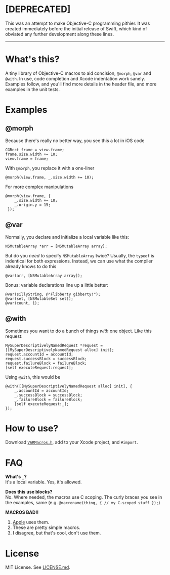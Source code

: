 # [DEPRECATED]

This was an attempt to make Objective-C programming pithier. It was created 
immediately before the initial release of Swift, which kind of obviated any further development along these lines. 

------

# What's this?

A tiny library of Objective-C macros to aid concision, `@morph`, `@var` and
`@with`. In use, code completion and Xcode indentation work sanely.
Examples follow, and you'll find more details in the header file, and more examples in
the unit tests.

# Examples

## @morph

Because there's really no better way, you see this a lot in iOS code

```
CGRect frame = view.frame;
frame.size.width += 10;
view.frame = frame;
```

With `@morph`, you replace it with a one-liner

```
@morph(view.frame, _.size.width += 10);
```

For more complex manipulations

```
@morph(view.frame, {
    _.size.width += 10;
    _.origin.y = 15;
 });

```

## @var

Normally, you declare and initialize a local variable like this:

```
NSMutableArray *arr = [NSMutableArray array];
```

But do you _need_ to specify `NSMutableArray` twice? Usually, the `typeof` is
indentical for both expressions. Instead, we can use what the compiler already
knows to do this

```
@var(arr, [NSMutableArray array]);
```

Bonus: variable declarations line up a little better:

```
@var(sillyString, @"Flibberty gibberty!");
@var(set, [NSMutableSet set]);
@var(count, 1);
```

## @with

Sometimes you want to do a bunch of things _with_ one object. Like this request:

```
MySuperDescriptivelyNamedRequest *request = [[MySuperDescriptivelyNamedRequest alloc] init];
request.accountId = accountId;
request.successBlock = successBlock;
request.failureBlock = failureBlock;
[self executeRequest:request];
```

Using `@with`, this would be

```
@with([[MySuperDescriptivelyNamedRequest alloc] init], {
    _.accountId = accountId;
    _.successBlock = successBlock;
    _.failureBlock = failureBlock;
    [self executeRequest:_];
});
```

# How to use?

Download [`VARMacros.h`][file], add to your Xcode project, and `#import`. 

# FAQ

**What's `_`?**  
It's a local variable. Yes, it's allowed.

**Does this use blocks?**   
No. Where needed, the macros use C scoping. The curly braces you see in the examples, same (e.g. `@macroname(thing, { // my C-scoped stuff });`)

**MACROS BAD!!**  
1. [Apple][block.h] uses them.  
2. These are pretty simple macros.  
3. I disagree, but that's cool, don't use them.

# License

MIT License. See [LICENSE.md][lic].

[block.h]: http://www.opensource.apple.com/source/libclosure/libclosure-59/Block.h
[file]: https://raw.githubusercontent.com/claybridges/libvarobjc/master/varobjc/VARMacros.h
[lic]: https://github.com/claybridges/libvarobjc/blob/master/LICENSE.md

